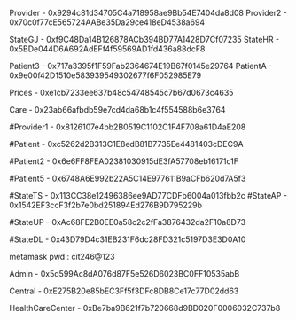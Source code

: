 Provider - 0x9294c81d34705C4a718958ae9Bb54E7404da8d08
Provider2 - 0x70c0f77cE565724AABe35Da29ce418eD4538a694

StateGJ - 0xf9C48Da14B126878ACb394BD77A1428D7Cf07235
StateHR - 0x5BDe044D6A692AdEFf4f59569AD1fd436a88dcF8

Patient3 - 0x717a3395f1F59Fab2364674E19B67f0145e29764
PatientA - 0x9e00f42D1510e583939549302677f6F052985E79



Prices - 0xe1cb7233ee637b48c54748545c7b67d0673c4635

Care - 0x23ab66afbdb59e7cd4da68b1c4f554588b6e3764



































#Provider1 - 0x8126107e4bb2B0519C1102C1F4F708a61D4aE208



#Patient - 0xc5262d2B313C1E8edB81B7735Ee4481403cDEC9A

#Patient2 - 0x6e6FF8FEA02381030915dE3fA57708eb16171c1F




#Patient5 - 0x6748A6E992b22A5C14E977611B9aCFb620d7A5f3


#StateTS - 0x113CC38e12496386ee9AD77CDFb6004a013fbb2c
#StateAP - 0x1542EF3ccF3f2b7e0bd251894Ed276B9D795229b

#StateUP - 0xAc68FE2B0EE0a58c2c2fFa3876432da2F10a8D73



#StateDL - 0x43D79D4c31EB231F6dc28FD321c5197D3E3D0A10


 



metamask pwd : cit246@123

Admin - 0x5d599Ac8dA076d87F5e526D6023BC0FF10535abB

Central - 0xE275B20e85bEC3Ff5f3DFc8DB8Ce17c77D02dd63

HealthCareCenter - 0xBe7ba9B621f7b720668d9BD020F0006032C737b8


